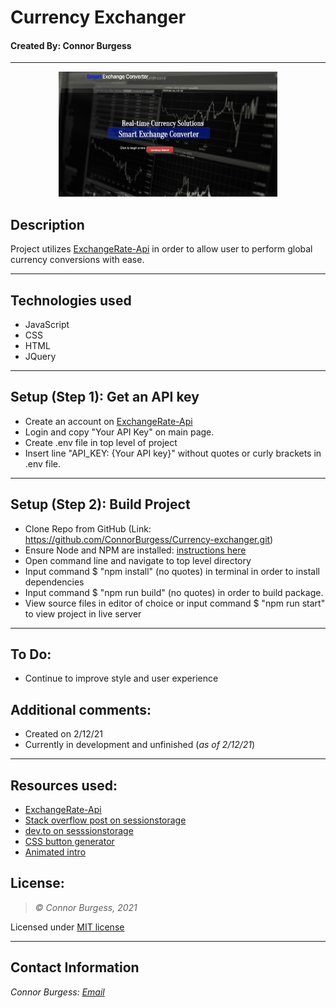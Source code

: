 # Currency Exchanger
#### Created By: Connor Burgess 
* * *
<p align="center"><img src="src/assets/images/thumb.png" alt="Kitten"
	title="A cute kitten" width="350" height="200"></p>

## Description  
Project utilizes [ExchangeRate-Api](https://www.exchangerate-api.com/docs/overview) in order to allow user to perform global currency conversions with ease.

* * *

## Technologies used
* JavaScript
* CSS
* HTML
* JQuery

* * *

## Setup (Step 1): Get an API key
* Create an account on [ExchangeRate-Api](https://www.exchangerate-api.com/)
* Login and copy "Your API Key" on main page.
* Create .env file in top level of project 
* Insert line "API_KEY: {Your API key}" without quotes or curly brackets in .env file.

* * *


## Setup (Step 2): Build Project  
* Clone Repo from GitHub (Link: https://github.com/ConnorBurgess/Currency-exchanger.git)
* Ensure Node and NPM are installed: [instructions here](https://github.com/ConnorBurgess/Currency-exchanger)
* Open command line and navigate to top level directory
* Input command $ "npm install" (no quotes) in terminal in order to install dependencies
* Input command $ "npm run build" (no quotes) in order to build package.
* View source files in editor of choice or input command $ "npm run start" to view project in live server

* * *

## To Do:
* Continue to improve style and user experience

## Additional comments:
* Created on 2/12/21  
* Currently in development and unfinished (*as of 2/12/21*)
* * *

## Resources used:
* [ExchangeRate-Api](https://www.exchangerate-api.com/docs/overview)
* [Stack overflow post on sessionstorage](https://stackoverflow.com/questions/61163364/save-fetched-json-data-to-sessionstorage)
* [dev.to on sesssionstorage](https://dev.to/uriel_hedz/caching-ajax-request-with-sessionstorage-1638)
* [CSS button generator](https://www.bestcssbuttongenerator.com/#/2)
* [Animated intro](https://codepen.io/kazed972/pen/bQOQGR)
## License:
> *&copy; Connor Burgess, 2021*

Licensed under [MIT license](https://mit-license.org/)

* * *

## Contact Information
_Connor Burgess: [Email](connorburgesscodes@gmail.com)_